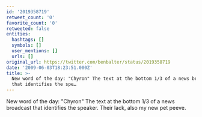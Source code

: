 ```yaml
---
id: '2019358719'
retweet_count: '0'
favorite_count: '0'
retweeted: false
entities:
  hashtags: []
  symbols: []
  user_mentions: []
  urls: []
original_url: https://twitter.com/benbalter/status/2019358719
date: '2009-06-03T18:23:51.000Z'
title: >-
  New word of the day: "Chyron" The text at the bottom 1/3 of a news broadcast
  that identifies the spe…
---
```


New word of the day: "Chyron" The text at the bottom 1/3 of a news broadcast that identifies the speaker. Their lack, also my new pet peeve.
